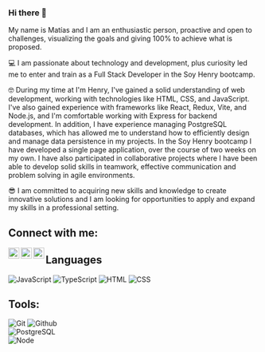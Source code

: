 ### Hi there 👋

My name is Matías and I am an enthusiastic person, proactive and open to challenges, visualizing the goals and giving 100% to achieve what is proposed.

💻 I am passionate about technology and development, plus curiosity led me to enter and train as a Full Stack Developer in the Soy Henry bootcamp.

🤓 During my time at I'm Henry, I've gained a solid understanding of web development, working with technologies like HTML, CSS, and JavaScript. I've also gained experience with frameworks like React, Redux, Vite, and Node.js, and I'm comfortable working with Express for backend development. In addition, I have experience managing PostgreSQL databases, which has allowed me to understand how to efficiently design and manage data persistence in my projects.
In the Soy Henry bootcamp I have developed a single page application, over the course of two weeks on my own. I have also participated in collaborative projects where I have been able to develop solid skills in teamwork, effective communication and problem solving in agile environments.

😎 I am committed to acquiring new skills and knowledge to create innovative solutions and I am looking for opportunities to apply and expand my skills in a professional setting.

## Connect with me:

[<img align="left" alt="Matias Maidana | LinkedIn" width="22px" src="https://cdn.jsdelivr.net/npm/simple-icons@v3/icons/linkedin.svg" />][linkedin]
[<img align="left" alt="Tamim Ehsan | Facebook" width="22px" src="https://cdn.jsdelivr.net/npm/simple-icons@v3/icons/facebook.svg" />][facebook]
[<img align="left" alt="tamim.ehsan | Instagram" width="22px" src="https://cdn.jsdelivr.net/npm/simple-icons@v3/icons/instagram.svg" />][instagram]

## Languages

![JavaScript](https://img.shields.io/badge/-JavaScript-000000?style=flat&logo=javascript)
![TypeScript](https://img.shields.io/badge/-Typescript-000000?style=flat&logo=typescript)
![HTML](https://img.shields.io/badge/-HTML-000000?style=flat&logo=HTML)
![CSS](https://img.shields.io/badge/-CSS-000000?style=flat&logo=CSS)

## Tools:

![Git](https://img.shields.io/badge/-Git-000000?style=flat&logo=git)
![Github](https://img.shields.io/badge/-Github-000000?style=flat&logo=github) <br />
![PostgreSQL](https://img.shields.io/badge/-PostgreSQL-000000?style=flat&logo=postgresql) <br />
![Node](https://img.shields.io/badge/-Node-000000?style=flat&logo=node.js) <br />



[linkedin]: https://www.linkedin.com/in/matias-maidana-02497b264/
[facebook]: https://www.facebook.com/matias.maidana.3576/
[instagram]: https://www.instagram.com/matiias_maidana/
